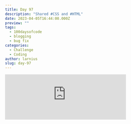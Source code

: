 ```yaml
---
title: Day 97
description: "Shared #CSS and #HTML"
date: 2023-04-05T16:44:00.000Z
preview: ""
tags:
  - 100daysofcode
  - blogging
  - bug fix
categories:
  - Challenge
  - Coding
author: larnius
slug: day-97
---
```


<iframe src="https://mastodontech.de/@larnius/110147684150048566/embed" class="mastodon-embed" style="max-width: 100%; border: 0" width="400" allowfullscreen="allowfullscreen"></iframe><script src="https://mastodontech.de/embed.js" async="async"></script>
